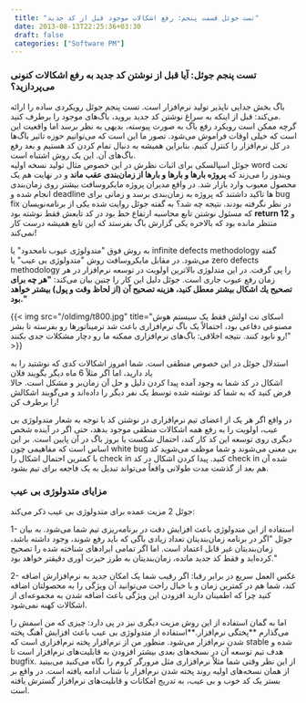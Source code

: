 ```yaml
---
 title: "تست جوئل قسمت پنجم: رفع اشکالات موجود قبل از کد جدید" 
 date: 2013-08-13T22:25:36+03:30
 draft: false 
 categories: ["Software PM"]
---
```



### تست پنجم جوئل: آیا قبل از نوشتن کد جدید به رفع اشکالات کنونی می‌پردازید؟



باگ بخش جدایی ناپذیر تولید نرم‌افزار است. تست پنجم جوئل رویکردی ساده را ارائه می‌کند: قبل از اینکه به سراغ نوشتن کد جدید بروید، باگ‌های موجود را برطرف کنید.  
گرچه ممکن است رویکرد رفع باگ به صورت پیوسته، بدیهی به نظر برسد اما واقعیت این است که خیلی اوقات فراموش می‌شود. تصور ما این است که می‌توانیم حوزه تاثیر باگ‌ها در کل نرم‌افزار را کنترل کنیم. بنابراین همیشه به دنبال تمام کردن کد هستیم و بعد رفع باگ‌های آن. این یک روش اشتباه است.  
 جوئل اسپالسکی برای اثبات نظرش در این خصوص مثال تولید نسخه اولیه word تحت ویندوز را می‌زند که **پروژه بارها و بارها و بارها از زمان‌بندی عقب ماند** و در نهایت هم یک محصول معیوب وارد بازار شد. در واقع مدیران پروژه مایکروسافت بیشتر روی زمان‌بندی انجام شده و deadline ها تاکید داشتند که پروژه به زمان‌بندی برسد و زمانی برای bug fix در نظر نگرفته بودند. نتیجه چه شد؟ به گفته جوئل روایت شده یکی از برنامه‌نویسان که مسئول نوشتن تابع محاسبه ارتفاع خط بود در کد تابعش فقط نوشته بود **return 12** و منتظر مانده بود که بالاخره یکی گزارش باگ بفرستد که این تابع همیشه درست کار نمی‌کند!



به روش فوق "متدولوژی عیوب نامحدود" یا infinite defects methodology گفته می‌شود. در مقابل مایکروسافت روش "متدولوژی بی عیب" یا zero defects methodology را پی گرفت. در این متدلوژی بالاترین اولویت در توسعه نرم‌افزار در هر زمان رفع عیوب جاری است. جوئل دلیل این کار را چنین بیان می‌کند: **"هر چه برای تصحیح یك اشكال بیشتر معطل كنید، هزینه تصحیح آن (از لحاظ وقت و پول) بیشتر خواهد بود."**



{{< img src="/oldimg/t800.jpg" title="اسکای نت اولش فقط یک سیستم هوش مصنوعی دفاعی بود، احتمالاً یک باگ نرم‌افزاری باعث شد ترمیناتور‌ها رو بفرسته تا بشر رو نابود کنند. نتیجه اخلاقی: باگ‌های نرم‌افزاری ممکنه ما رو دچار مشکلات جدی بکنند!" >}}




استدلال جوئل در این خصوص منطقی است. شما امروز اشکالات کدی که نوشتید را به یاد دارید، اما اگر مثلاً 6 ماه دیگر بگویند فلان   
اشکال در کد شما به وجود آمده پیدا کردن دلیل و حل آن زمان‌بر و مشکل است. حالا فرض کنید که به شما کد نوشته شده توسط یک نفر دیگر را داده‌اند و می‌گویند اشکالش را برطرف کن!



در واقع اگر هر یک از اعضای تیم نرم‌افزاری در نوشتن کد با توجه به شعار متدولوژی بی عیب، اولویت را به رفع همه اشکالات منطقی موجود بدهد، حتی اگر در آینده شخص دیگری روی توسعه این کد کار کند، احتمال شکست یا بروز باگ در آن پایین است. بر این اساس است که مفاهیمی چون white bug بی معنی می‌شوند و شما موظف می‌شوید کد با کمترین احتمال اشکال را check in کنید. پیدا کردن اشکال در کد check in شده آن هم بعد از گذشت مدت طولانی واقعاً می‌تواند تبدیل به یک فاجعه برای تیم بشود.



### مزایای متدولوژی بی عیب



جوئل 2 مزیت عمده برای متدولوژی بی عیب ذکر می‌کند:



1- استفاده از این متدولوژی باعث افزایش دقت در برنامه‌ریزی تیم شما می‌شود. به بیان جوئل "اگر در برنامه زمان‌بندیتان تعداد زیادی باگی كه باید رفع شوند، وجود داشته باشد، زمان‌بندیتان غیر قابل اعتماد است. اما اگر تمامی ایرادهای شناخته شده را تصحیح كرده‌اید و فقط كد جدید مانده، زمان‌بندیتان به طرز حیرت آوری دقیقتر خواهد بود."



2- عکس العمل سریع در برابر رقبا: اگر رقیب شما یک امکان جدید به نرم‌افزارش اضافه کند، شما هم در کمترین زمان و با خیال راحت می‌توانید آن ویژگی را به محصولتان اضافه کنید چرا که اطمینان دارید افزودن این ویژگی باعث اضافه شدن به مجموعه‌ای از اشکالات کهنه نمی‌شود.



اما به گمان استفاده از این روش مزیت دیگری نیز در پی دارد: چیزی که من اسمش را می‌گذارم **پختگی نرم‌افزار.**استفاده از متدولوژی بی عیب باعث افزایش آهنگ پخته شدن نرم‌افزار می‌شود. منظور من از نرم‌افزار پخته نرم‌افزاری است که stable شده و هدف تیم توسعه آن در نسخه‌های بعدی بیشتر افزودن به قابلیت‌های نرم‌افزار است تا bugfix. از این نظر وقتی شما مثلاً نرم‌افزاری مثل مرورگر کروم را نگاه می‌کنید می‌بینید از همان نسخه‌های اولیه روند پخته شدن نرم‌افزار با شتاب ادامه یافته است. در واقع بر بستر یک کد خوب و بی عیب، به تدریج امکانات و قابلیت‌های نرم‌افزار گسترش یافته است.

